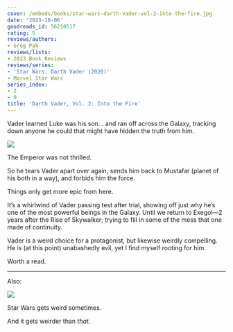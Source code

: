 ```yaml
---
cover: /embeds/books/star-wars-darth-vader-vol-2-into-the-fire.jpg
date: '2023-10-06'
goodreads_id: 56210517
rating: 5
reviews/authors:
- Greg Pak
reviews/lists:
- 2023 Book Reviews
reviews/series:
- 'Star Wars: Darth Vader (2020)'
- Marvel Star Wars
series_index:
- 2
- 0
title: 'Darth Vader, Vol. 2: Into the Fire'
---
```


Vader learned Luke was his son… and ran off across the Galaxy, tracking down anyone he could that might have hidden the truth from him. 

![](/embeds/books/attachments/darth-vader-2020-v2-textbundle-a28ead.png)

The Emperor was not thrilled. 

So he tears Vader apart over again, sends him  back to Mustafar (planet of his both in a way), and forbids him the force. 

Things only get more epic from here. 

It’s a whirlwind of Vader passing test after trial, showing off just why he’s one of the most powerful beings in the Galaxy. Until we return to Exegol—2 years after the Rise of Skywalker; trying to fill in some of the mess that one made of continuity. 

Vader is a weird choice for a protagonist, but likewise weirdly compelling. He is (at this point) unabashedly evil, yet I find myself rooting for him. 

Worth a read. 

<!--more-->

---



Also:

![](/embeds/books/attachments/darth-vader-2020-v2-textbundle-4bc3b1.png)

Star Wars gets weird sometimes. 

And it gets weirder than *that*. 
